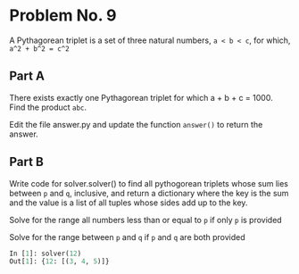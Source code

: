 # Problem No. 9

A Pythagorean triplet is a set of three natural numbers, `a < b < c`, for which, `a^2 + b^2 = c^2`

## Part A

There exists exactly one Pythagorean triplet for which a + b + c = 1000. Find the product `abc`.

Edit the file answer.py and update the function `answer()` to return the answer.

## Part B

Write code for solver.solver() to find all pythogorean triplets whose sum lies between `p` and `q`, inclusive, and return a dictionary where the key is the sum and the value is a list of all tuples whose sides add up to the key.

Solve for the range all numbers less than or equal to `p` if only `p` is provided

Solve for the range between `p` and `q` if `p` and `q` are both provided

```python
In [1]: solver(12)
Out[1]: {12: [(3, 4, 5)]}
```
